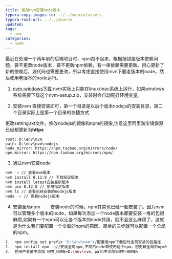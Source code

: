 ```yaml
---
title: 使用nvm管理node版本
typora-copy-images-to: ../../source/assets
typora-root-url: ../../source
updated:
tags:
  - nvm
categories:
  - node
---
```

最近在处理一个两年前的后端项目时，npm跑不起来，根据报错是版本依赖问题，要不更改node版本，要不更新npm依赖，有一串依赖需要更新。担心更新了新的依赖后，源代码也需要更改，所以考虑直接使用mvn下载老版本的node，然后使用老版本的node运行。

<!-- more -->

1. [nvm-windows下载](https://github.com/coreybutler/nvm-windows/releases) nvm实际上只能在linux/mac系统上运行，如果windows系统需要下载这个nvm-setup.zip，安装时会自动配好环境变量。

2. 安装nvm 直接安装即可，第一个目录是以后个版本nodejs的安装目录，第二个目录实际上是第一个目录的快捷方式.

更改setting.txt文件，修改nodejs的镜像和npm的镜像,注意这里阿里淘宝镜像源已经都更新为**https**
```
root: D:\env\nvm
path: D:\env\nvm\nodejs
node_mirror: https://npm.taobao.org/mirrors/node/
npm_mirror: https://npm.taobao.org/mirrors/npm/
```
3. 通过nvm安装node
```bash
nvm -v // 查看nvm版本
nvm install 8.12.0 // 下载指定版本 
nvm install latest安装最新版本
nvm use 8.12.0 // 使用指定版本
nvm ls // 查看已经安装的nodejs版本
node -v // 查看nodejs版本
```
4. 安装全局npm
　　安装node的时候，npm其实也已经一起安装了。因为nvm可以管理多个版本的node，如果每次添加一个node版本都要安装一堆的包很麻烦,如果有一个npm可以让各个版本的node共用，就不会这么麻烦了，这就是为什么我们要配置一个全局的npm的原因。简单的三步就可以配置一个全局的npm。
```bash
1.  npm config set prefix "D:\env\nvm"//配置用npm下载包时全局安装的包路径
2.  npm install npm -g//安装全局npm,不同的node都使用这个npm，想更新全局的npm的话首先删除全局路径(就是上一行命令的地址,可以使用npm config ls查看)下的npm,再执行一次这个命令即可
3.  在用户变量中添加 NPM_HOME=D:\env\nvm，path中添加%NPM-HOME%
```